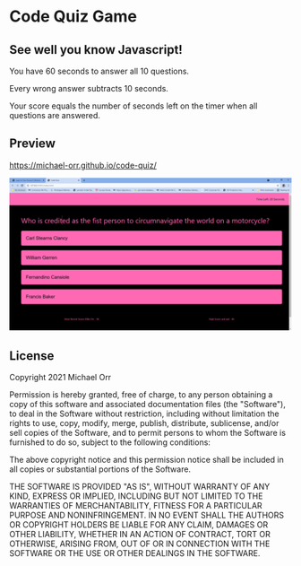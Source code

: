 # Code Quiz Game

## See well you know Javascript!

You have 60 seconds to answer all 10 questions.

Every wrong answer subtracts 10 seconds.

Your score equals the number of seconds left on the timer when all questions are answered.

## Preview
https://michael-orr.github.io/code-quiz/

![This is a preview of the game.](./assets/images/screenshot_quiz_game.PNG) 

## License

Copyright 2021 Michael Orr

Permission is hereby granted, free of charge, to any person obtaining a copy of this software and associated documentation files (the "Software"), to deal in the Software without restriction, including without limitation the rights to use, copy, modify, merge, publish, distribute, sublicense, and/or sell copies of the Software, and to permit persons to whom the Software is furnished to do so, subject to the following conditions:

The above copyright notice and this permission notice shall be included in all copies or substantial portions of the Software.

THE SOFTWARE IS PROVIDED "AS IS", WITHOUT WARRANTY OF ANY KIND, EXPRESS OR IMPLIED, INCLUDING BUT NOT LIMITED TO THE WARRANTIES OF MERCHANTABILITY, FITNESS FOR A PARTICULAR PURPOSE AND NONINFRINGEMENT. IN NO EVENT SHALL THE AUTHORS OR COPYRIGHT HOLDERS BE LIABLE FOR ANY CLAIM, DAMAGES OR OTHER LIABILITY, WHETHER IN AN ACTION OF CONTRACT, TORT OR OTHERWISE, ARISING FROM, OUT OF OR IN CONNECTION WITH THE SOFTWARE OR THE USE OR OTHER DEALINGS IN THE SOFTWARE.
